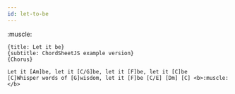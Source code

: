 ```yaml
---
id: let-to-be
---
```


<div class="lyrics" markdown="1">
:muscle:
</div>

```chordsheet
{title: Let it be}
{subtitle: ChordSheetJS example version}
{Chorus}

Let it [Am]be, let it [C/G]be, let it [F]be, let it [C]be
[C]Whisper words of [G]wisdom, let it [F]be [C/E] [Dm] [C] <b>:muscle:</b>
```
